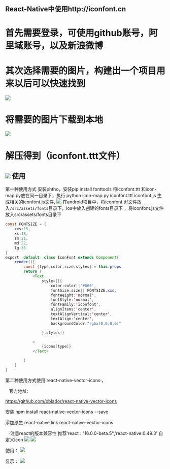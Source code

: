 React-Native中使用http://iconfont.cn
------------------------------------
# 首先需要登录，可使用github账号，阿里域账号，以及新浪微博
# 其次选择需要的图片，构建出一个项目用来以后可以快速找到
![](https://github.com/tailanx/IconSample/blob/master/image/icon1.png)
# 将需要的图片下载到本地
![](https://github.com/tailanx/IconSample/blob/master/image/icon2.png)
# 解压得到（iconfont.ttt文件）
![](https://github.com/tailanx/IconSample/blob/master/image/icon3.png)
使用
--------------------------------------
第一种使用方式
安装phtho，安装pip install fonttools
将iconfont.ttt 和icon-map.py放在同一目录下，执行 python icon-map.py iconfont.ttf iconfont.js 生成相关的iconfont.js文件,
![](https://github.com/tailanx/IconSample/blob/master/image/icon4.png)
在android项目中，将iconfont.ttf文件放入`/src/assets/fonts`目录下，ios中放入创建的fonts目录下 ，将iconfont.js文件放入src/assets/fonts目录下
```java
const FONTSIZE = {
    xxs:15,
    xs:18,
    sm:21,
    md:22,
    lg:36
}
export  default  class IconFont extends Component{
    render(){
        const {type,color,size,styles} = this.props
        return (
            <Text
                style={[{
                    color:color||"#666",
                    fontSize:size|| FONTSIZE.xxs,
                    fontWeight:'normal',
                    fontStyle:'normal',
                    fontFamily:'iconfont',
                    alignItems:'center',
                    textAlignVertical:'center',
                    textAlign:'center',
                    backgroundColor:"rgba(0,0,0,0)"

                },styles]}

            >
                {icons[type]}
            </Text>

        )
    }
}
```


第二种使用方式使用·react-native-vector-icons·，  

    官方地址:  
    
<https://github.com/oblador/react-native-vector-icons>  

安装 npm install react-native-vector-icons --save  

添加原生 react-native link react-native-vector-icons  

    ·注意react的版本兼容性 推荐‘react：'16.0.0-beta.5'’,'react-native:0.49.3'
    自定义icon
![](https://github.com/tailanx/IconSample/blob/master/image/icon5.png)
![](https://github.com/tailanx/IconSample/blob/master/image/icon6.png)  

使用：
![](https://github.com/tailanx/IconSample/blob/master/image/icon7.png)  

显示：
![](https://github.com/tailanx/IconSample/blob/master/image/icon8.png)




